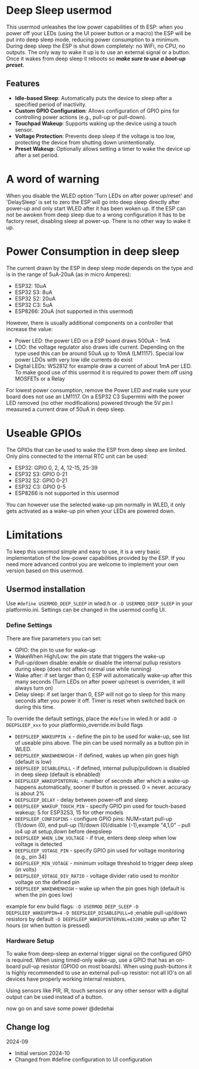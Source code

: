 # Deep Sleep usermod

This usermod unleashes the low power capabilities of th ESP: when you power off your LEDs (using the UI power button or a macro) the ESP will be put into deep sleep mode, reducing power consumption to a minimum.
During deep sleep the ESP is shut down completely: no WiFi, no CPU, no outputs. The only way to wake it up is to use an external signal or a button. Once it wakes from deep sleep it reboots so ***make sure to use a boot-up preset.***

## Features

- **Idle-based Sleep**: Automatically puts the device to sleep after a specified period of inactivity.
- **Custom GPIO Configuration**: Allows configuration of GPIO pins for controlling power actions (e.g., pull-up or pull-down).
- **Touchpad Wakeup**: Supports waking up the device using a touch sensor.
- **Voltage Protection**: Prevents deep sleep if the voltage is too low, protecting the device from shutting down unintentionally.
- **Preset Wakeup**: Optionally allows setting a timer to wake the device up after a set period.

# A word of warning

When you disable the WLED option 'Turn LEDs on after power up/reset' and 'DelaySleep' is set to zero the ESP will go into deep sleep directly after power-up and only start WLED after it has been woken up.
If the ESP can not be awoken from deep sleep due to a wrong configuration it has to be factory reset, disabling sleep at power-up. There is no other way to wake it up.

# Power Consumption in deep sleep

The current drawn by the ESP in deep sleep mode depends on the type and is in the range of 5uA-20uA (as in micro Amperes):
- ESP32: 10uA
- ESP32 S3: 8uA
- ESP32 S2: 20uA
- ESP32 C3: 5uA
- ESP8266: 20uA (not supported in this usermod)

However, there is usually additional components on a controller that increase the value:
- Power LED: the power LED on a ESP board draws 500uA - 1mA
- LDO: the voltage regulator also draws idle current. Depending on the type used this can be around 50uA up to 10mA (LM1117). Special low power LDOs with very low idle currents do exist
- Digital LEDs: WS2812 for example draw a current of about 1mA per LED. To make good use of this usermod it is required to power them off using MOSFETs or a Relay

For lowest power consumption, remove the Power LED and make sure your board does not use an LM1117. On a ESP32 C3 Supermini with the power LED removed (no other modifications) powered through the 5V pin I measured a current draw of 50uA in deep sleep.

# Useable GPIOs

The GPIOs that can be used to wake the ESP from deep sleep are limited. Only pins connected to the internal RTC unit can be used:

- ESP32: GPIO 0, 2, 4, 12-15, 25-39
- ESP32 S3: GPIO 0-21
- ESP32 S2: GPIO 0-21
- ESP32 C3: GPIO 0-5
- ESP8266 is not supported in this usermod

You can however use the selected wake-up pin normally in WLED, it only gets activated as a wake-up pin when your LEDs are powered down.

# Limitations

To keep this usermod simple and easy to use, it is a very basic implementation of the low-power capabilities provided by the ESP. If you need more advanced control you are welcome to implement your own version based on this usermod.

## Usermod installation

Use `#define USERMOD_DEEP_SLEEP` in wled.h or `-D USERMOD_DEEP_SLEEP` in your platformio.ini. Settings can be changed in the usermod config UI.

### Define Settings

There are five parameters you can set:

- GPIO: the pin to use for wake-up
- WakeWhen High/Low: the pin state that triggers the wake-up
- Pull-up/down disable: enable or disable the internal pullup resistors during sleep (does not affect normal use while running)
- Wake after: if set larger than 0, ESP will automatically wake-up after this many seconds (Turn LEDs on after power up/reset is overriden, it will always turn on)
- Delay sleep: if set larger than 0, ESP will not go to sleep for this many seconds after you power it off. Timer is reset when switched back on during this time.

To override the default settings, place the `#define` in wled.h or add `-D DEEPSLEEP_xxx` to your platformio_override.ini build flags

* `DEEPSLEEP_WAKEUPPIN x`    - define the pin to be used for wake-up, see list of useable pins above. The pin can be used normally as a button pin in WLED.
* `DEEPSLEEP_WAKEWHENHIGH`   - if defined, wakes up when pin goes high (default is low)
* `DEEPSLEEP_DISABLEPULL`    - if defined, internal pullup/pulldown is disabled in deep sleep (default is ebnabled)
* `DEEPSLEEP_WAKEUPINTERVAL` - number of seconds after which a wake-up happens automatically, sooner if button is pressed. 0 = never. accuracy is about 2%
* `DEEPSLEEP_DELAY`          - delay between power-off and sleep
* `DEEPSLEEP_WAKEUP_TOUCH_PIN` - specify GPIO pin used for touch-based wakeup; 5 for ESP32S3, 15 for other models
* `DEEPSLEEP_CONFIGPINS`                 - configure GPIO pins: NUM=start pull-up (1)/down (0), end pull-up (1)/down (0)/disable (-1),example "4,1,0" - pull io4 up at setup,down before deepsleep
* `DEEPSLEEP_WHEN_LOW_VOLTAGE` - if true, enters deep sleep when low voltage is detected
* `DEEPSLEEP_VOTAGE_PIN`       - specify GPIO pin used for voltage monitoring (e.g., pin 34)
* `DEEPSLEEP_MIN_VOTAGE`       - minimum voltage threshold to trigger deep sleep (in volts)
* `DEEPSLEEP_VOTAGE_DIV_RATIO` - voltage divider ratio used to monitor voltage on the defined pin
* `DEEPSLEEP_WAKEWHENHIGH`     - wake up when the pin goes high (default is when the pin goes low)


example for env build flags:
 `-D USERMOD_DEEP_SLEEP`
 `-D DEEPSLEEP_WAKEUPPIN=4`
 `-D DEEPSLEEP_DISABLEPULL=0` ;enable pull-up/down resistors by default
 `-D DEEPSLEEP_WAKEUPINTERVAL=43200` ;wake up after 12 hours (or when button is pressed)

### Hardware Setup

To wake from deep-sleep an external trigger signal on the configured GPIO is required. When using timed-only wake-up, use a GPIO that has an on-board pull-up resistor (GPIO0 on most boards). When using push-buttons it is highly recommended to use an external pull-up resistor: not all IO's on all devices have properly working internal resistors.

Using sensors like PIR, IR, touch sensors or any other sensor with a digital output can be used instead of a button.

now go on and save some power
@dedehai

## Change log
2024-09
* Initial version
2024-10
* Changed from #define configuration to UI configuration